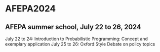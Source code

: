 # AFEPA2024
## AFEPA summer school, July 22 to 26, 2024
July 22 to 24: Introduction to Probabilistic Programming: Concept and exemplary application
July 25 to 26: Oxford Style Debate on policy topics
